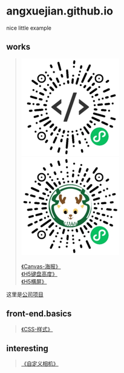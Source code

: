 # angxuejian.github.io
nice little example

## works

> ![Moto UI示例](image/a.jpg)
> ![鹿安校园](image/b.jpg)<br><br>
> [《Canvas-海报》](works/canvas-poster/public)<br>
> [《H5键盘高度》](works/keyboard-height)<br>
> [《H5横屏》](works/horizontal-screen-animation)<br>

这里是[公司项目](works/work.md)

## front-end.basics
> [《CSS-样式》](front-end.basics/css.html)

## interesting

> [《自定义相机》](interesting/camera)